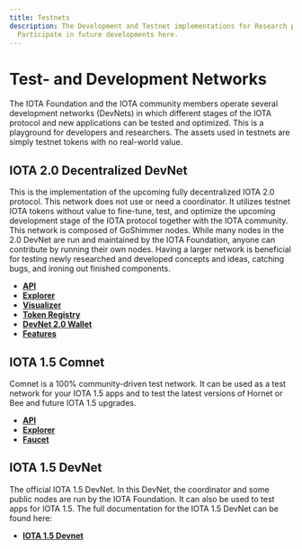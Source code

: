 ```yaml
---
title: Testnets
description: The Development and Testnet implementations for Research purposes.
  Participate in future developments here.
---
```


# Test- and Development Networks

The IOTA Foundation and the IOTA community members operate several development networks (DevNets) in which different stages of the IOTA protocol and new applications can be tested and optimized. This is a playground for developers and researchers. The assets used in testnets are simply testnet tokens with no real-world value.

## IOTA 2.0 Decentralized DevNet

This is the implementation of the upcoming fully decentralized IOTA 2.0 protocol. This network does not use or need a coordinator. It utilizes testnet IOTA tokens without value to fine-tune, test, and optimize the upcoming development stage of the IOTA protocol together with the IOTA community. This network is composed of GoShimmer nodes. While many nodes in the 2.0 DevNet are run and maintained by the IOTA Foundation, anyone can contribute by running their own nodes. Having a larger network is beneficial for testing newly researched and developed concepts and ideas, catching bugs, and ironing out finished components.

- [**API**](https://nodes.nectar.iota.cafe/info)
- [**Explorer**](https://v2.iota.org/explorer)
- [**Visualizer**](https://v2.iota.org/visualizer)
- [**Token Registry**](https://v2.iota.org/coin-registry)
- [**DevNet 2.0 Wallet**](https://github.com/iotaledger/IOTA-2.0-DevNet-wallet/releases/tag/v0.7.0)
- [**Features**](https://v2.iota.org/)

## IOTA 1.5 Comnet

Comnet is a 100% community-driven test network. It can be used as a test network for your IOTA 1.5 apps and to test the latest versions of Hornet or Bee and future IOTA 1.5 upgrades.

- [**API**](https://comnet.tanglebay.com/api/v1/info)
- [**Explorer**](https://explorer.tanglebay.com/comnet/)
- [**Faucet**](https://comnet.tanglekit.de/)

## IOTA 1.5 DevNet

The official IOTA 1.5 DevNet. In this DevNet, the coordinator and some public nodes are run by the IOTA Foundation. It can also be used to test apps for IOTA 1.5. The full documentation for the IOTA 1.5 DevNet can be found here:

- [**IOTA 1.5 Devnet**](/chrysalis-docs/devnet)
